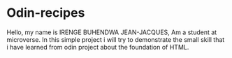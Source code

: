 # Odin-recipes

Hello, my name is IRENGE BUHENDWA JEAN-JACQUES, Am a student at microverse. In this simple project i will try to demonstrate the small skill that i have learned from odin project about the foundation of HTML.
